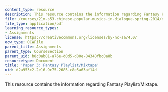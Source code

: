 ```yaml
---
content_type: resource
description: This resource contains the information regarding Fantasy Playlist/Mixtape.
file: /courses/21m-s53-chinese-popular-musics-in-dialogue-spring-2014/d2a953c22e169c752685c8e5a63af14d_MIT21M_S53S14_Assg_Paper3.pdf
file_type: application/pdf
learning_resource_types:
- Assignments
license: https://creativecommons.org/licenses/by-nc-sa/4.0/
ocw_type: OCWFile
parent_title: Assignments
parent_type: CourseSection
parent_uid: b8c0ab81-a76e-d0d5-d80e-84348fbc0a8b
resourcetype: Document
title: 'Paper 3: Fantasy Playlist/Mixtape'
uid: d2a953c2-2e16-9c75-2685-c8e5a63af14d
---
```

This resource contains the information regarding Fantasy Playlist/Mixtape.